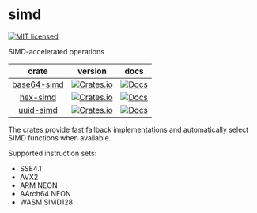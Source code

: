 # simd

[![MIT licensed][mit-badge]][mit-url]

[mit-badge]: https://img.shields.io/badge/license-MIT-blue.svg
[mit-url]: ./LICENSE

SIMD-accelerated operations

|                crate                 |                                                version                                                |                                      docs                                      |
| :----------------------------------: | :---------------------------------------------------------------------------------------------------: | :----------------------------------------------------------------------------: |
| [base64-simd](./crates/base64-simd/) | [![Crates.io](https://img.shields.io/crates/v/base64-simd.svg)](https://crates.io/crates/base64-simd) | [![Docs](https://docs.rs/base64-simd/badge.svg)](https://docs.rs/base64-simd/) |
|    [hex-simd](./crates/hex-simd/)    |    [![Crates.io](https://img.shields.io/crates/v/hex-simd.svg)](https://crates.io/crates/hex-simd)    |    [![Docs](https://docs.rs/hex-simd/badge.svg)](https://docs.rs/hex-simd/)    |
|   [uuid-simd](./crates/uuid-simd/)   |   [![Crates.io](https://img.shields.io/crates/v/uuid-simd.svg)](https://crates.io/crates/uuid-simd)   |   [![Docs](https://docs.rs/uuid-simd/badge.svg)](https://docs.rs/uuid-simd/)   |

The crates provide fast fallback implementations and automatically select SIMD functions when available.

Supported instruction sets:

+ SSE4.1
+ AVX2
+ ARM NEON
+ AArch64 NEON
+ WASM SIMD128
